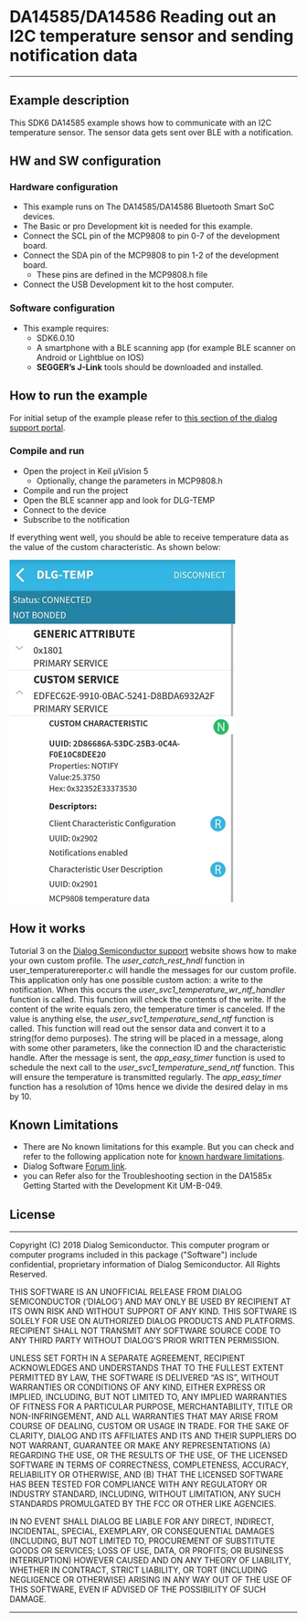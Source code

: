 
# DA14585/DA14586 Reading out an I2C temperature sensor and sending notification data

---


## Example description

This SDK6 DA14585 example shows how to communicate with an I2C temperature sensor.
The sensor data gets sent over BLE with a notification. 

## HW and SW configuration


### Hardware configuration

- This example runs on The DA14585/DA14586 Bluetooth Smart SoC devices.
- The Basic or pro Development kit is needed for this example.
- Connect the SCL pin of the MCP9808 to pin 0-7 of the development board.
- Connect the SDA pin of the MCP9808 to pin 1-2 of the development board.
  - These pins are defined in the MCP9808.h file
- Connect the USB Development kit to the host computer.


### Software configuration

- This example requires:
    - SDK6.0.10
	- A smartphone with a BLE scanning app (for example BLE scanner on Android or Lightblue on IOS)
	- **SEGGER’s J-Link** tools should be downloaded and installed.

## How to run the example

For initial setup of the example please refer to [this section of the dialog support portal](https://support.dialog-semiconductor.com/resource/da1458x-example-setup).

### Compile and run

- Open the project in Keil µVision 5
  - Optionally, change the parameters in MCP9808.h
- Compile and run the project
- Open the BLE scanner app and look for DLG-TEMP
- Connect to the device
- Subscribe to the notification

If everything went well, you should be able to receive temperature data as the value of the custom characteristic. As shown below:

![Notification screenshot](assets/Notification-screenshot.jpg)

## How it works

Tutorial 3 on the [Dialog Semiconductor support](https://support.dialog-semiconductor.com) website shows how to make your own custom profile.
The *user_catch_rest_hndl* function in user_temperaturereporter.c will handle the messages for our custom profile.
This application only has one possible custom action: a write to the notification. When this occurs the *user_svc1_temperature_wr_ntf_handler* function is called.
This function will check the contents of the write. If the content of the write equals zero, the temperature timer is canceled.
If the value is anything else, the *user_svc1_temperature_send_ntf* function is called. This function will read out the sensor data and convert it to a string(for demo purposes).
The string will be placed in a message, along with some other parameters, like the connection ID and the characteristic handle.
After the message is sent, the *app_easy_timer* function is used to schedule the next call to the *user_svc1_temperature_send_ntf* function. This will ensure the temperature is transmitted regularly.
The *app_easy_timer* function has a resolution of 10ms hence we divide the desired delay in ms by 10.

## Known Limitations


- There are No known limitations for this example. But you can check and refer to the following application note for
[known hardware limitations](https://support.dialog-semiconductor.com/system/files/resources/DA1458x-KnownLimitations_2018_02_06.pdf "known hardware limitations").
- Dialog Software [Forum link](https://support.dialog-semiconductor.com/forums).
- you can Refer also for the Troubleshooting section in the DA1585x Getting Started with the Development Kit UM-B-049.


## License


**************************************************************************************

 Copyright (C) 2018 Dialog Semiconductor. This computer program or computer programs included in this package ("Software") include confidential, proprietary information of Dialog Semiconductor. All Rights Reserved.
 
 THIS SOFTWARE IS AN UNOFFICIAL RELEASE FROM DIALOG SEMICONDUCTOR (‘DIALOG’) AND MAY ONLY BE USED BY RECIPIENT AT ITS OWN RISK AND WITHOUT SUPPORT OF ANY KIND.  THIS SOFTWARE IS SOLELY FOR USE ON AUTHORIZED DIALOG PRODUCTS AND PLATFORMS.  RECIPIENT SHALL NOT TRANSMIT ANY SOFTWARE SOURCE CODE TO ANY THIRD PARTY WITHOUT DIALOG’S PRIOR WRITTEN PERMISSION.
 
 UNLESS SET FORTH IN A SEPARATE AGREEMENT, RECIPIENT ACKNOWLEDGES AND UNDERSTANDS THAT TO THE FULLEST EXTENT PERMITTED BY LAW, THE SOFTWARE IS DELIVERED “AS IS”, WITHOUT WARRANTIES OR CONDITIONS OF ANY KIND, EITHER EXPRESS OR IMPLIED, INCLUDING, BUT NOT LIMITED TO, ANY IMPLIED WARRANTIES OF FITNESS FOR A PARTICULAR PURPOSE, MERCHANTABILITY, TITLE OR NON-INFRINGEMENT, AND ALL WARRANTIES THAT MAY ARISE FROM COURSE OF DEALING, CUSTOM OR USAGE IN TRADE. FOR THE SAKE OF CLARITY, DIALOG AND ITS AFFILIATES AND ITS AND THEIR SUPPLIERS DO NOT WARRANT, GUARANTEE OR MAKE ANY REPRESENTATIONS (A) REGARDING THE USE, OR THE RESULTS OF THE USE, OF THE LICENSED SOFTWARE IN TERMS OF CORRECTNESS, COMPLETENESS, ACCURACY, RELIABILITY OR OTHERWISE, AND (B) THAT THE LICENSED SOFTWARE HAS BEEN TESTED FOR COMPLIANCE WITH ANY REGULATORY OR INDUSTRY STANDARD, INCLUDING, WITHOUT LIMITATION, ANY SUCH STANDARDS PROMULGATED BY THE FCC OR OTHER LIKE AGENCIES.
 
 IN NO EVENT SHALL DIALOG BE LIABLE FOR ANY DIRECT, INDIRECT, INCIDENTAL, SPECIAL, EXEMPLARY, OR CONSEQUENTIAL DAMAGES (INCLUDING, BUT NOT LIMITED TO, PROCUREMENT OF SUBSTITUTE GOODS OR SERVICES; LOSS OF USE, DATA, OR PROFITS; OR BUSINESS INTERRUPTION) HOWEVER CAUSED AND ON ANY THEORY OF LIABILITY, WHETHER IN CONTRACT, STRICT LIABILITY, OR TORT (INCLUDING NEGLIGENCE OR OTHERWISE) ARISING IN ANY WAY OUT OF THE USE OF THIS SOFTWARE, EVEN IF ADVISED OF THE POSSIBILITY OF SUCH DAMAGE.


**************************************************************************************

